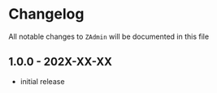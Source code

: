 # Changelog

All notable changes to `ZAdmin` will be documented in this file

## 1.0.0 - 202X-XX-XX

- initial release
